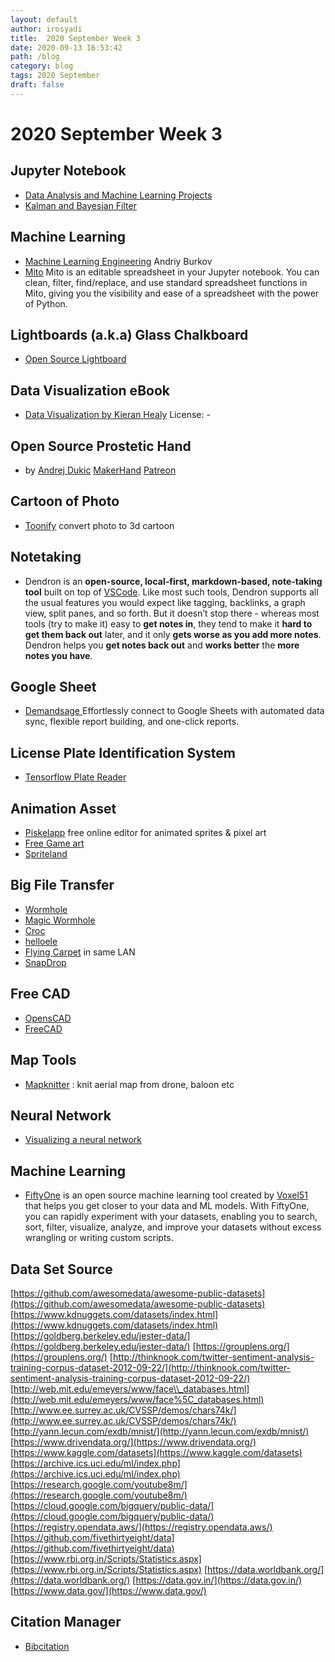 ```yaml
---
layout: default
author: irosyadi
title:  2020 September Week 3
date: 2020-09-13 16:53:42
path: /blog
category: blog
tags: 2020 September
draft: false
---
```


# 2020 September Week 3

## Jupyter Notebook
- [Data Analysis and Machine Learning Projects](https://github.com/rhiever/Data-Analysis-and-Machine-Learning-Projects)
- [Kalman and Bayesian Filter](https://github.com/rlabbe/Kalman-and-Bayesian-Filters-in-Python)

## Machine Learning
- [Machine Learning Engineering](http://www.mlebook.com/wiki/doku.php) Andriy Burkov
- [Mito](https://trymito.io/) Mito is an editable spreadsheet in your Jupyter notebook. You can clean, filter, find/replace, and use standard spreadsheet functions in Mito, giving you the visibility and ease of a spreadsheet with the power of Python.

## Lightboards (a.k.a) Glass Chalkboard
- [Open Source Lightboard](https://lightboard.info/home.html)

## Data Visualization eBook
- [Data Visualization by Kieran Healy](https://socviz.co/index.html#preface) License: -

## Open Source Prostetic Hand
- by [Andrej Dukic](https://www.youtube.com/channel/UCwM9xMFYVQiFcj9zxw8LnPw) [MakerHand](https://old.reddit.com/user/MakerHand) [Patreon](https://www.patreon.com/join/MakerHand/)

## Cartoon of Photo
- [Toonify](https://toonify.justinpinkney.com/) convert photo to 3d cartoon

## Notetaking
- Dendron is an **open-source, local-first, markdown-based, note-taking tool** built on top of [VSCode](https://code.visualstudio.com/). Like most such tools, Dendron supports all the usual features you would expect like tagging, backlinks, a graph view, split panes, and so forth. But it doesn’t stop there - whereas most tools (try to make it) easy to **get notes in**, they tend to make it **hard to get them back out** later, and it only **gets worse as you add more notes**. Dendron helps you **get notes back out** and **works better** the **more notes you have**.

## Google Sheet
- [Demandsage ](https://www.demandsage.com/)Effortlessly connect to Google Sheets with automated data sync, flexible report building, and one-click reports.

## License Plate Identification System
- [Tensorflow Plate Reader](https://github.com/cortexlabs/cortex/tree/master/examples/tensorflow/license-plate-reader)

## Animation Asset
- [Piskelapp](https://www.piskelapp.com/) free online editor for animated sprites & pixel art
- [Free Game art](https://www.gameart2d.com/)
- [Spriteland](https://www.spriteland.com/)

## Big File Transfer
- [Wormhole](https://webwormhole.io/)
- [Magic Wormhole](https://github.com/psanford/wormhole-william)
- [Croc](https://github.com/schollz/croc)
- [helloele](https://github.com/prakis/helloele)
- [Flying Carpet](https://github.com/spieglt/FlyingCarpet) in same LAN
- [SnapDrop](https://snapdrop.net/)

## Free CAD
- [OpensCAD](http://www.openscad.org/)
- [FreeCAD](https://www.freecadweb.org/)

## Map Tools
- [Mapknitter](https://mapknitter.org) : knit aerial map from drone, baloon etc

## Neural Network
- [Visualizing a neural network](https://zbendefy.github.io/neuralnet-web/index.html)

## Machine Learning
- [FiftyOne](http://www.voxel51.com/docs/fiftyone) is an open source machine learning tool created by [Voxel51](https://voxel51.com) that helps you get closer to your data and ML models. With FiftyOne, you can rapidly experiment with your datasets, enabling you to search, sort, filter, visualize, analyze, and improve your datasets without excess wrangling or writing custom scripts.


## Data Set Source
[https://github.com/awesomedata/awesome-public-datasets](https://github.com/awesomedata/awesome-public-datasets)
[https://www.kdnuggets.com/datasets/index.html](https://www.kdnuggets.com/datasets/index.html)
[https://goldberg.berkeley.edu/jester-data/](https://goldberg.berkeley.edu/jester-data/)
[https://grouplens.org/](https://grouplens.org/)
[http://thinknook.com/twitter-sentiment-analysis-training-corpus-dataset-2012-09-22/](http://thinknook.com/twitter-sentiment-analysis-training-corpus-dataset-2012-09-22/)
[http://web.mit.edu/emeyers/www/face\\_databases.html](http://web.mit.edu/emeyers/www/face%5C_databases.html)
[http://www.ee.surrey.ac.uk/CVSSP/demos/chars74k/](http://www.ee.surrey.ac.uk/CVSSP/demos/chars74k/)
[http://yann.lecun.com/exdb/mnist/](http://yann.lecun.com/exdb/mnist/)
[https://www.drivendata.org/](https://www.drivendata.org/)
[https://www.kaggle.com/datasets](https://www.kaggle.com/datasets)
[https://archive.ics.uci.edu/ml/index.php](https://archive.ics.uci.edu/ml/index.php)
[https://research.google.com/youtube8m/](https://research.google.com/youtube8m/)
[https://cloud.google.com/bigquery/public-data/](https://cloud.google.com/bigquery/public-data/)
[https://registry.opendata.aws/](https://registry.opendata.aws/)
[https://github.com/fivethirtyeight/data](https://github.com/fivethirtyeight/data)
[https://www.rbi.org.in/Scripts/Statistics.aspx](https://www.rbi.org.in/Scripts/Statistics.aspx)
[https://data.worldbank.org/](https://data.worldbank.org/)
[https://data.gov.in/](https://data.gov.in/)
[https://www.data.gov/](https://www.data.gov/)


## Citation Manager
- [Bibcitation](https://www.bibcitation.com/)